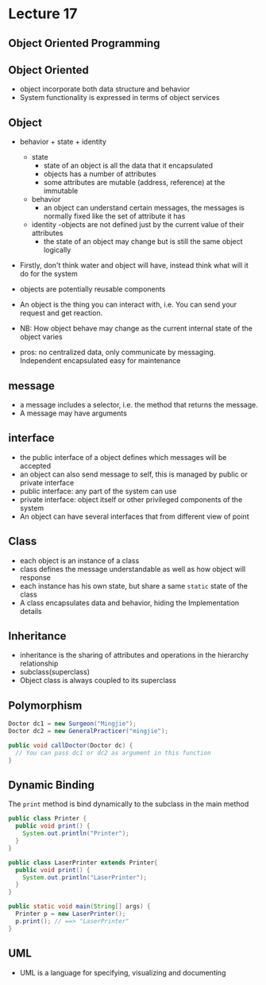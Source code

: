 
# Lecture 17 

## Object Oriented Programming

## Object Oriented
  - object incorporate both data structure and behavior
  - System functionality is expressed in terms of object services 

## Object
- behavior + state + identity
    - state
        - state of an object is all the data that it encapsulated
        - objects has a number of attributes
        - some attributes are mutable (address, reference) at the immutable
    - behavior
        - an object can understand certain messages, the messages is normally fixed like the set of attribute it has 
  - identity 
    -objects are not defined just by the current value of their attributes
    - the state of an object may change but is still the same object logically 

- Firstly, don't think water and object will have, instead think what will it do for the system
- objects are potentially reusable components
- An object is the thing you can interact with, i.e. You can send your request and get reaction.
- NB: How object behave may change as the current internal state of the object varies
- pros: no centralized data, only communicate by messaging. Independent encapsulated easy for maintenance

## message
  - a message includes a selector, i.e. the method that returns the message. 
  - A message may have arguments 

## interface
  - the public interface of a object defines which messages will be accepted
  - an object can also send message to self, this is managed by public or private interface
  - public interface: any part of the system can use
  - private interface: object itself or other privileged components of the system
  - An object can have several interfaces that from different view of point

## Class
  - each object is an instance of a class
  - class defines the message understandable as well as how object will response
  - each instance has his own state, but share a same `static` state of the class
  - A class encapsulates data and behavior, hiding the Implementation details

## Inheritance
  - inheritance is the sharing of attributes and operations in the hierarchy relationship
  - subclass(superclass)
  - Object class is always coupled to its superclass

## Polymorphism
```java
Doctor dc1 = new Surgeon("Mingjie");
Doctor dc2 = new GeneralPracticer("mingjie");

public void callDoctor(Doctor dc) {
  // You can pass dc1 or dc2 as argument in this function
}
```

## Dynamic Binding
The `print` method is bind dynamically to the subclass in the main method
```java
public class Printer {
  public void print() {
    System.out.println("Printer");
  }
}

public class LaserPrinter extends Printer{
  public void print() {
    System.out.println("LaserPrinter");
  }
}

public static void main(String[] args) {
  Printer p = new LaserPrinter();
  p.print(); // ==> "LaserPrinter"
}
```

## UML
  - UML is a language for specifying, visualizing and documenting

